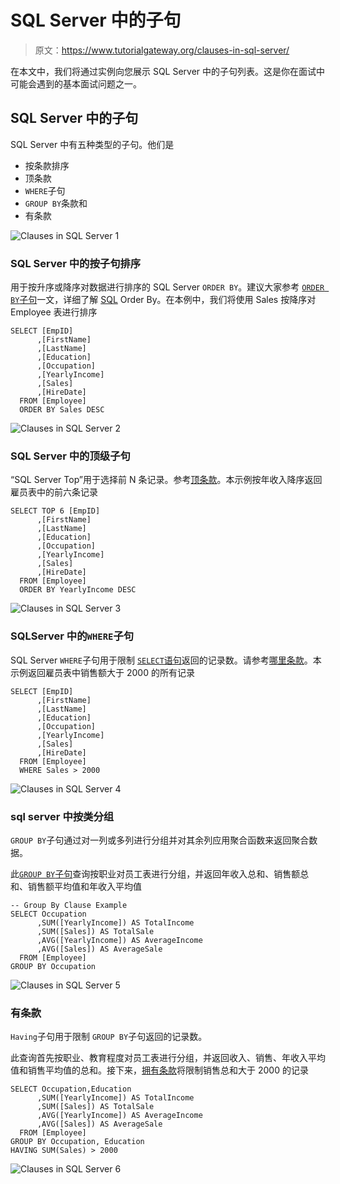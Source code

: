 # SQL Server 中的子句

> 原文：<https://www.tutorialgateway.org/clauses-in-sql-server/>

在本文中，我们将通过实例向您展示 SQL Server 中的子句列表。这是你在面试中可能会遇到的基本面试问题之一。

## SQL Server 中的子句

SQL Server 中有五种类型的子句。他们是

*   按条款排序
*   顶条款
*  `WHERE`子句
*   `GROUP BY`条款和
*   有条款

![Clauses in SQL Server 1](img/245e5de0007e270f525f6698ed867c67.png)

### SQL Server 中的按子句排序

用于按升序或降序对数据进行排序的 SQL Server `ORDER BY`。建议大家参考 [`ORDER BY`子句](https://www.tutorialgateway.org/sql-order-by-clause/)一文，详细了解 [SQL](https://www.tutorialgateway.org/sql/) Order By。在本例中，我们将使用 Sales 按降序对 Employee 表进行排序

```
SELECT [EmpID]
      ,[FirstName]
      ,[LastName]
      ,[Education]
      ,[Occupation]
      ,[YearlyIncome]
      ,[Sales]
      ,[HireDate]
  FROM [Employee]
  ORDER BY Sales DESC
```

![Clauses in SQL Server 2](img/61cc221db3810e5b0c48936c75e455da.png)

### SQL Server 中的顶级子句

“SQL Server Top”用于选择前 N 条记录。参考[顶条款](https://www.tutorialgateway.org/sql-top-clause/)。本示例按年收入降序返回雇员表中的前六条记录

```
SELECT TOP 6 [EmpID]
      ,[FirstName]
      ,[LastName]
      ,[Education]
      ,[Occupation]
      ,[YearlyIncome]
      ,[Sales]
      ,[HireDate]
  FROM [Employee]
  ORDER BY YearlyIncome DESC
```

![Clauses in SQL Server 3](img/8e902cbf330c6a7a39ffb6f0b156eb7a.png)

### SQLServer 中的`WHERE`子句

SQL Server `WHERE`子句用于限制 [`SELECT`语句](https://www.tutorialgateway.org/sql-select-statement/)返回的记录数。请参考[哪里条款](https://www.tutorialgateway.org/sql-where-clause/)。本示例返回雇员表中销售额大于 2000 的所有记录

```
SELECT [EmpID]
      ,[FirstName]
      ,[LastName]
      ,[Education]
      ,[Occupation]
      ,[YearlyIncome]
      ,[Sales]
      ,[HireDate]
  FROM [Employee]
  WHERE Sales > 2000
```

![Clauses in SQL Server 4](img/9642fb72e1e475eb3cf3557c896ccfee.png)

### sql server 中按类分组

`GROUP BY`子句通过对一列或多列进行分组并对其余列应用聚合函数来返回聚合数据。

此[`GROUP BY`子句](https://www.tutorialgateway.org/sql-group-by-clause/)查询按职业对员工表进行分组，并返回年收入总和、销售额总和、销售额平均值和年收入平均值

```
-- Group By Clause Example
SELECT Occupation
      ,SUM([YearlyIncome]) AS TotalIncome
      ,SUM([Sales]) AS TotalSale
      ,AVG([YearlyIncome]) AS AverageIncome
      ,AVG([Sales]) AS AverageSale
  FROM [Employee]
GROUP BY Occupation
```

![Clauses in SQL Server 5](img/dadbee2d9df6704c0fd795a74f94f6bf.png)

### 有条款

`Having`子句用于限制 `GROUP BY`子句返回的记录数。

此查询首先按职业、教育程度对员工表进行分组，并返回收入、销售、年收入平均值和销售平均值的总和。接下来，[拥有条款](https://www.tutorialgateway.org/sql-having-clause/)将限制销售总和大于 2000 的记录

```
SELECT Occupation,Education
 	  ,SUM([YearlyIncome]) AS TotalIncome
      ,SUM([Sales]) AS TotalSale
      ,AVG([YearlyIncome]) AS AverageIncome
      ,AVG([Sales]) AS AverageSale
  FROM [Employee]
GROUP BY Occupation, Education
HAVING SUM(Sales) > 2000
```

![Clauses in SQL Server 6](img/3b61759d3716ccd3fe6d86ec648b19be.png)